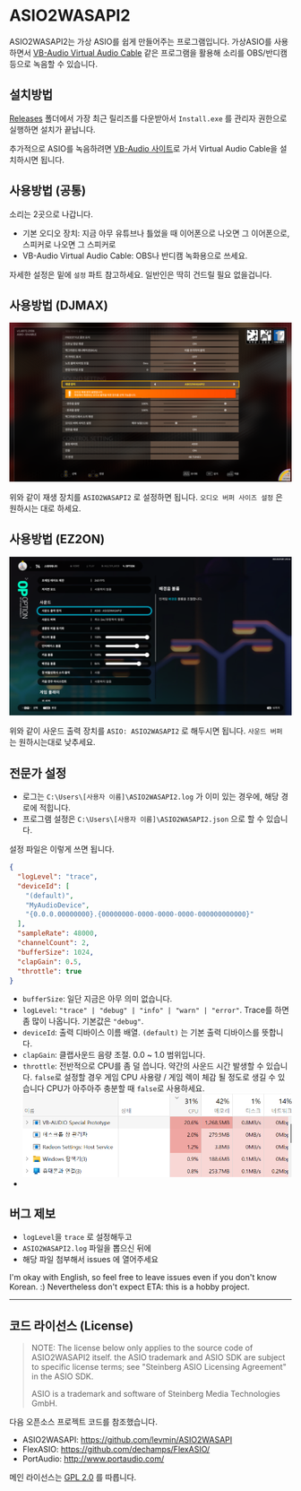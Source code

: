 # ASIO2WASAPI2

ASIO2WASAPI2는 가상 ASIO를 쉽게 만들어주는 프로그램입니다. 가상ASIO를 사용하면서 [VB-Audio Virtual Audio Cable](https://vb-audio.com/Cable/) 같은
프로그램을 활용해 소리를 OBS/반디캠 등으로 녹음할 수 있습니다.

## 설치방법

[Releases](https://github.com/phu54321/ASIO2WASAPI2/releases/) 폴더에서 가장 최근 릴리즈를 다운받아서 `Install.exe` 를 관리자 권한으로 실행하면 설치가
끝납니다.

추가적으로 ASIO를 녹음하려면 [VB-Audio 사이트](https://vb-audio.com/Cable/)로 가서 Virtual Audio Cable을 설치하시면 됩니다.

## 사용방법 (공통)

소리는 2곳으로 나갑니다.

- 기본 오디오 장치: 지금 아무 유튜브나 틀었을 때 이어폰으로 나오면 그 이어폰으로, 스피커로 나오면 그 스피커로
- VB-Audio Virtual Audio Cable: OBS나 반디캠 녹화용으로 쓰세요.

자세한 설정은 밑에 `설정` 파트 참고하세요. 일반인은 딱히 건드릴 필요 없을겁니다.

## 사용방법 (DJMAX)

![DJMAX 설정화면](imgs/djmax_settings.png)

위와 같이 재생 장치를 `ASIO2WASAPI2` 로 설정하면 됩니다. `오디오 버퍼 사이즈 설정` 은 원하시는 대로 하세요.

## 사용방법 (EZ2ON)

![EZ2ON 설정화면](imgs/ez2on_settings.png)

위와 같이 사운드 출력 장치를 `ASIO: ASIO2WASAPI2` 로 해두시면 됩니다. `사운드 버퍼` 는 원하시는대로 낮추세요.

## 전문가 설정

- 로그는 `C:\Users\[사용자 이름]\ASIO2WASAPI2.log` 가 이미 있는 경우에, 해당 경로에 적힙니다.
- 프로그램 설정은 `C:\Users\[사용자 이름]\ASIO2WASAPI2.json` 으로 할 수 있습니다.

설정 파일은 이렇게 쓰면 됩니다.

```json
{
  "logLevel": "trace",
  "deviceId": [
    "(default)",
    "MyAudioDevice",
    "{0.0.0.00000000}.{00000000-0000-0000-0000-000000000000}"
  ],
  "sampleRate": 48000,
  "channelCount": 2,
  "bufferSize": 1024,
  "clapGain": 0.5,
  "throttle": true
}
```

- `bufferSize`: 일단 지금은 아무 의미 없습니다.
- `logLevel`: `"trace" | "debug" | "info" | "warn" | "error"`. Trace를 하면 좀 많이 나옵니다. 기본값은 `"debug"`.
- `deviceId`: 출력 디바이스 이름 배열. `(default)` 는 기본 출력 디바이스를 뜻합니다.
- `clapGain`: 클랩사운드 음량 조절. 0.0 ~ 1.0 범위입니다.
- `throttle`: 전반적으로 CPU를 좀 덜 씁니다. 약간의 사운드 시간 발생할 수 있습니다.
  `false`로 설정할 경우 게임 CPU 사용량 / 게임 렉이 체감 될 정도로 생길 수 있습니다
  CPU가 아주아주 충분할 때 `false`로 사용하세요.
  ![CPU usage](./imgs/cpu_usage.png)
-

## 버그 제보

- `logLevel`을 `trace` 로 설정해두고
- `ASIO2WASAPI2.log` 파일을 뽑으신 뒤에
- 해당 파일 첨부해서 issues 에 열어주세요

I'm okay with English, so feel free to leave issues even if you don't know Korean.
:) Nevertheless don't expect ETA: this is a hobby project.

----

## 코드 라이선스 (License)

> NOTE: The license below only applies to the source code of ASIO2WASAPI2 itself. the
> ASIO trademark and ASIO SDK are subject to specific license terms; see
> "Steinberg ASIO Licensing Agreement" in the ASIO SDK.
>
> ASIO is a trademark and software of Steinberg Media Technologies GmbH.


다음 오픈소스 프로젝트 코드를 참조했습니다.

- ASIO2WASAPI: https://github.com/levmin/ASIO2WASAPI
- FlexASIO: https://github.com/dechamps/FlexASIO/
- PortAudio: http://www.portaudio.com/

메인 라이선스는 [GPL 2.0](./license.txt) 를 따릅니다.
